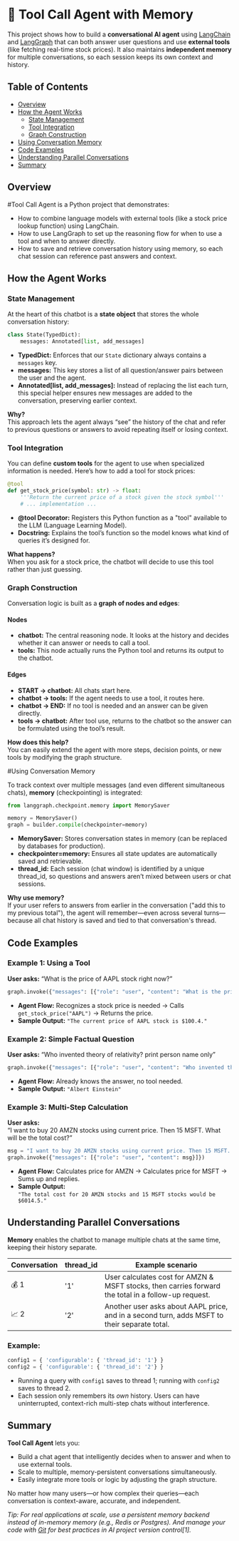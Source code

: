 # 🧠 Tool Call Agent with Memory

This project shows how to build a **conversational AI agent** using [LangChain](https://github.com/langchain-ai/langchain) and [LangGraph](https://github.com/langchain-ai/langgraph) that can both answer user questions and use **external tools** (like fetching real-time stock prices). It also maintains **independent memory** for multiple conversations, so each session keeps its own context and history.

## Table of Contents

- [Overview](#overview)
- [How the Agent Works](#how-the-agent-works)
  - [State Management](#state-management)
  - [Tool Integration](#tool-integration)
  - [Graph Construction](#graph-construction)
- [Using Conversation Memory](#using-conversation-memory)
- [Code Examples](#code-examples)
- [Understanding Parallel Conversations](#understanding-parallel-conversations)
- [Summary](#summary)

## Overview

#Tool Call Agent is a Python project that demonstrates:
- How to combine language models with external tools (like a stock price lookup function) using LangChain.
- How to use LangGraph to set up the reasoning flow for when to use a tool and when to answer directly.
- How to save and retrieve conversation history using memory, so each chat session can reference past answers and context.

## How the Agent Works

### State Management

At the heart of this chatbot is a **state object** that stores the whole conversation history:

```python
class State(TypedDict):
    messages: Annotated[list, add_messages]
```
- **TypedDict:** Enforces that our `State` dictionary always contains a `messages` key.
- **messages:** This key stores a list of all question/answer pairs between the user and the agent.
- **Annotated[list, add_messages]:** Instead of replacing the list each turn, this special helper ensures new messages are added to the conversation, preserving earlier context.

**Why?**   
This approach lets the agent always “see” the history of the chat and refer to previous questions or answers to avoid repeating itself or losing context.

### Tool Integration

You can define **custom tools** for the agent to use when specialized information is needed. Here’s how to add a tool for stock prices:

```python
@tool
def get_stock_price(symbol: str) -> float:
    '''Return the current price of a stock given the stock symbol'''
    # ... implementation ...
```

- **@tool Decorator:** Registers this Python function as a "tool" available to the LLM (Language Learning Model).
- **Docstring:** Explains the tool’s function so the model knows what kind of queries it’s designed for.

**What happens?**  
When you ask for a stock price, the chatbot will decide to use this tool rather than just guessing.

### Graph Construction

Conversation logic is built as a **graph of nodes and edges**:

#### Nodes

- **chatbot:** The central reasoning node. It looks at the history and decides whether it can answer or needs to call a tool.
- **tools:** This node actually runs the Python tool and returns its output to the chatbot.

#### Edges

- **START → chatbot:** All chats start here.
- **chatbot → tools:** If the agent needs to use a tool, it routes here.
- **chatbot → END:** If no tool is needed and an answer can be given directly.
- **tools → chatbot:** After tool use, returns to the chatbot so the answer can be formulated using the tool’s result.

**How does this help?**  
You can easily extend the agent with more steps, decision points, or new tools by modifying the graph structure.

#Using Conversation Memory

To track context over multiple messages (and even different simultaneous chats), **memory** (checkpointing) is integrated:

```python
from langgraph.checkpoint.memory import MemorySaver

memory = MemorySaver()
graph = builder.compile(checkpointer=memory)
```

- **MemorySaver:** Stores conversation states in memory (can be replaced by databases for production).
- **checkpointer=memory:** Ensures all state updates are automatically saved and retrievable.
- **thread_id:** Each session (chat window) is identified by a unique thread_id, so questions and answers aren’t mixed between users or chat sessions.

**Why use memory?**  
If your user refers to answers from earlier in the conversation ("add this to my previous total"), the agent will remember—even across several turns—because all chat history is saved and tied to that conversation's thread.

## Code Examples

### Example 1: Using a Tool

**User asks:** “What is the price of AAPL stock right now?”

```python
graph.invoke({"messages": [{"role": "user", "content": "What is the price of AAPL stock right now?"}]})
```

- **Agent Flow:** Recognizes a stock price is needed → Calls `get_stock_price("AAPL")` → Returns the price.
- **Sample Output:** `"The current price of AAPL stock is $100.4."`

### Example 2: Simple Factual Question

**User asks:** “Who invented theory of relativity? print person name only”

```python
graph.invoke({"messages": [{"role": "user", "content": "Who invented theory of relativity? print person name only"}]})
```

- **Agent Flow:** Already knows the answer, no tool needed.
- **Sample Output:** `"Albert Einstein"`

### Example 3: Multi-Step Calculation

**User asks:**  
“I want to buy 20 AMZN stocks using current price. Then 15 MSFT. What will be the total cost?”

```python
msg = "I want to buy 20 AMZN stocks using current price. Then 15 MSFT. What will be the total cost?"
graph.invoke({"messages": [{"role": "user", "content": msg}]})
```

- **Agent Flow:** Calculates price for AMZN → Calculates price for MSFT → Sums up and replies.
- **Sample Output:**  
    `"The total cost for 20 AMZN stocks and 15 MSFT stocks would be $6014.5."`

## Understanding Parallel Conversations

**Memory** enables the chatbot to manage multiple chats at the same time, keeping their history separate.

| Conversation  | thread_id | Example scenario                                                                                    |
|---------------|-----------|-----------------------------------------------------------------------------------------------------|
| 💰 1          |   '1'     | User calculates cost for AMZN & MSFT stocks, then carries forward the total in a follow-up request. |
| 📈 2          |   '2'     | Another user asks about AAPL price, and in a second turn, adds MSFT to their separate total.        |

### Example:

```python
config1 = { 'configurable': { 'thread_id': '1'} }
config2 = { 'configurable': { 'thread_id': '2'} }
```

- Running a query with `config1` saves to thread 1; running with `config2` saves to thread 2.
- Each session only remembers its *own* history. Users can have uninterrupted, context-rich multi-step chats without interference.

## Summary

**Tool Call Agent** lets you:
- Build a chat agent that intelligently decides when to answer and when to use external tools.
- Scale to multiple, memory-persistent conversations simultaneously.
- Easily integrate more tools or logic by adjusting the graph structure.

No matter how many users—or how complex their queries—each conversation is context-aware, accurate, and independent.

*Tip: For real applications at scale, use a persistent memory backend instead of in-memory memory (e.g., Redis or Postgres). And manage your code with [Git](https://github.com/) for best practices in AI project version control[1].*



